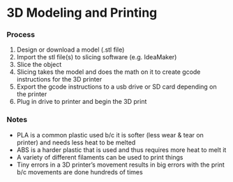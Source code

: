 # 3D Modeling and Printing

### Process
1. Design or download a model (.stl file)
2. Import the stl file(s) to slicing software (e.g. IdeaMaker)
3. Slice the object
4. Slicing takes the model and does the math on it to create gcode instructions for the 3D printer
5. Export the gcode instructions to a usb drive or SD card depending on the printer
6. Plug in drive to printer and begin the 3D print

### Notes
- PLA is a common plastic used b/c it is softer (less wear & tear on printer) and needs less heat to be melted
- ABS is a harder plastic that is used and thus requires more heat to melt it
- A variety of different filaments can be used to print things
- Tiny errors in a 3D printer’s movement results in big errors with the print b/c movements are done hundreds of times
